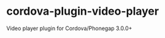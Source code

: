 cordova-plugin-video-player
===========================

Video player plugin for Cordova/Phonegap 3.0.0+
